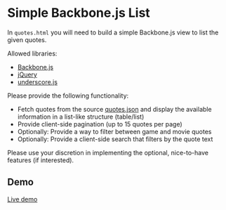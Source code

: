 # Simple Backbone.js List

In `quotes.html` you will need to build a simple Backbone.js view to list the
given quotes.

Allowed libraries:

- [Backbone.js](http://backbonejs.org/)
- [jQuery](https://jquery.com/)
- [underscore.js](http://underscorejs.org/)

Please provide the following functionality:

- Fetch quotes from the source
  [quotes.json](https://gist.githubusercontent.com/anonymous/8f61a8733ed7fa41c4ea/raw/1e90fd2741bb6310582e3822f59927eb535f6c73/quotes.json)
  and display the available information in a list-like structure (table/list)
- Provide client-side pagination (up to 15 quotes per page)
- Optionally: Provide a way to filter between game and movie quotes
- Optionally: Provide a client-side search that filters by the quote text

Please use your discretion in implementing the optional, nice-to-have features
(if interested).

## Demo

[Live demo](https://coding-exercise-003.surge.sh/)
